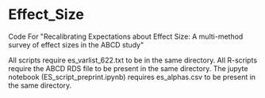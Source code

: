 # Effect_Size
Code For "Recalibrating Expectations about Effect Size: A multi-method survey of effect sizes in the ABCD study"

All scripts require es_varlist_622.txt to be in the same directory. All R-scripts require the ABCD RDS file to be present in the same directory. The jupyte notebook (ES_script_preprint.ipynb) requires es_alphas.csv to be present in the same directory.
